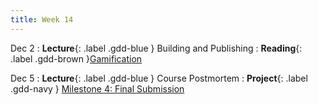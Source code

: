 ```yaml
---
title: Week 14
---
```


Dec 2
: **Lecture**{: .label .gdd-blue } Building and Publishing
: **Reading**{: .label .gdd-brown }[Gamification]

Dec 5
: **Lecture**{: .label .gdd-blue } Course Postmortem
: **Project**{: .label .gdd-navy } [Milestone 4: Final Submission]

<!-- [Building and Publishing]: https://docs.google.com/presentation/d/1FW4NcBIaPYfFNCE16seBCXZy-7SAq6b6KN46q2r7RZk/edit?usp=drive_link

[Course Postmortem]: (NOT UPDATED) -->

[Gamification]: https://www.gamedeveloper.com/business/game-design-in-real-life-gamification 

[Milestone 4: Final Submission]: ../pages/projects/project3/project3
